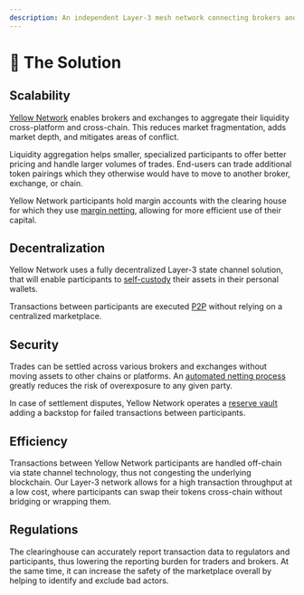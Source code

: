 ```yaml
---
description: An independent Layer-3 mesh network connecting brokers and exchanges
---
```


# 🚀 The Solution

## Scalability&#x20;

[Yellow Network](broken-reference) enables brokers and exchanges to aggregate their liquidity cross-platform and cross-chain. This reduces market fragmentation, adds market depth, and mitigates areas of conflict.

Liquidity aggregation helps smaller, specialized participants to offer better pricing and handle larger volumes of trades. End-users can trade additional token pairings which they otherwise would have to move to another broker, exchange, or chain.

Yellow Network participants hold margin accounts with the clearing house for which they use [margin netting](../yellow-network/architecture-and-design/smart-clearing-protocol.md), allowing for more efficient use of their capital.&#x20;

## Decentralization&#x20;

Yellow Network uses a fully decentralized Layer-3 state channel solution,\
that will enable participants to [self-custody](../yellow-network/architecture-and-design/custodial-layer.md) their assets in their personal wallets.&#x20;

Transactions between participants are executed [P2P](../yellow-network/architecture-and-design/smart-clearing-protocol.md) without relying on a centralized marketplace.&#x20;

## Security

Trades can be settled across various brokers and exchanges without moving assets to other chains or platforms. An [automated netting process](../yellow-network/architecture-and-design/smart-clearing-protocol.md) greatly reduces the risk of overexposure to any given party.

In case of settlement disputes, Yellow Network operates a [reserve vault](../yellow-network/yellow-reserve-vault.md) adding a backstop for failed transactions between participants.&#x20;

## Efficiency

Transactions between Yellow Network participants are handled off-chain via state channel technology, thus not congesting the underlying blockchain. Our Layer-3 network allows for a high transaction throughput at a low cost, where participants can swap their tokens cross-chain without bridging or wrapping them.

## Regulations

The clearinghouse can accurately report transaction data to regulators and participants, thus lowering the reporting burden for traders and brokers. At the same time, it can increase the safety of the marketplace overall by helping to identify and exclude bad actors.
